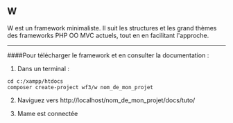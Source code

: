## W

W est un framework minimaliste. Il suit les structures et les grand thèmes des frameworks PHP OO MVC actuels, tout en en facilitant l'approche. 

---

####Pour télécharger le framework et en consulter la documentation :

1. Dans un terminal : 

  ```
  cd c:/xampp/htdocs
  composer create-project wf3/w nom_de_mon_projet
  ```

2. Naviguez vers http://localhost/nom_de_mon_projet/docs/tuto/

3. Mame est connectée